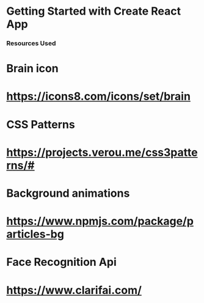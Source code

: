 # Getting Started with Create React App
### Resources Used
# Brain icon
# https://icons8.com/icons/set/brain

# CSS Patterns
# https://projects.verou.me/css3patterns/#

# Background animations
# https://www.npmjs.com/package/particles-bg

# Face Recognition Api
# https://www.clarifai.com/